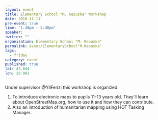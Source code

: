 ```yaml
---
layout: event
title: Elementary School "M. Kepuska" Workshop
date: 2016-11-11
pre-event: true
time: "1:30pm - 3:30pm"
speaker: 
twitter: ""
organization: Elementary School "M. Kepuska"
permalink: event/ElementarySchool"M.Kepuska"
tags: 
  - friday
category: event
published: true
lat: 43.044
lon: 20.902
---
```


Under supervisor @YllFerizi this workshop is organized:
1. To introduce electronic maps to pupils 11-13 years old.
They'll learn about OpenStreetMap.org, how to use it and how they can contribute.
2. Also an introduction of humanitarian mapping using HOT Tasking Manager.
